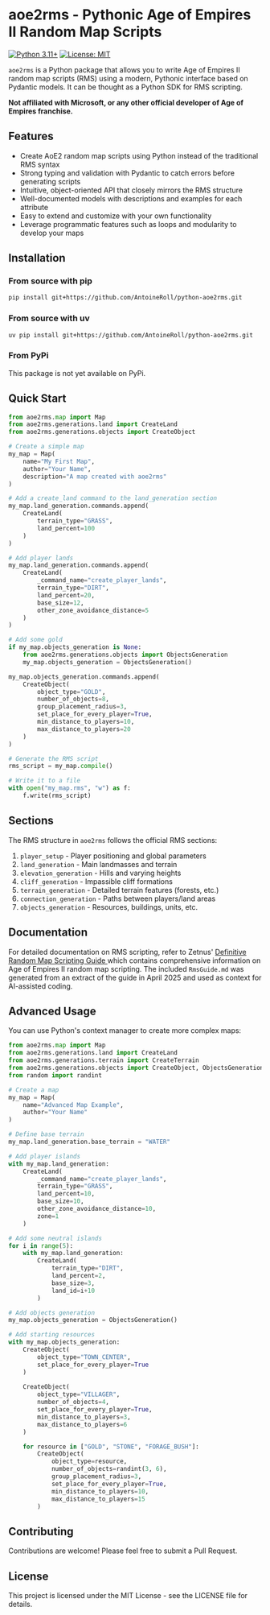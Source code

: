 # aoe2rms - Pythonic Age of Empires II Random Map Scripts

[![Python 3.11+](https://img.shields.io/badge/python-3.11+-blue.svg)](https://www.python.org/downloads/)
[![License: MIT](https://img.shields.io/badge/License-MIT-yellow.svg)](https://opensource.org/licenses/MIT)

`aoe2rms` is a Python package that allows you to write Age of Empires II random map scripts (RMS) using a modern, Pythonic interface based on Pydantic models. It can be thought as a Python SDK for RMS scripting.

**Not affiliated with Microsoft, or any other official developer of Age of Empires franchise.**

## Features

- Create AoE2 random map scripts using Python instead of the traditional RMS syntax
- Strong typing and validation with Pydantic to catch errors before generating scripts
- Intuitive, object-oriented API that closely mirrors the RMS structure
- Well-documented models with descriptions and examples for each attribute
- Easy to extend and customize with your own functionality
- Leverage programmatic features such as loops and modularity to develop your maps

## Installation

### From source with pip
```bash
pip install git+https://github.com/AntoineRoll/python-aoe2rms.git
```

### From source with uv
```bash
uv pip install git+https://github.com/AntoineRoll/python-aoe2rms.git
```

### From PyPi
This package is not yet available on PyPi.

## Quick Start

```python
from aoe2rms.map import Map
from aoe2rms.generations.land import CreateLand
from aoe2rms.generations.objects import CreateObject

# Create a simple map
my_map = Map(
    name="My First Map",
    author="Your Name",
    description="A map created with aoe2rms"
)

# Add a create_land command to the land_generation section
my_map.land_generation.commands.append(
    CreateLand(
        terrain_type="GRASS",
        land_percent=100
    )
)

# Add player lands
my_map.land_generation.commands.append(
    CreateLand(
        _command_name="create_player_lands",
        terrain_type="DIRT",
        land_percent=20,
        base_size=12,
        other_zone_avoidance_distance=5
    )
)

# Add some gold
if my_map.objects_generation is None:
    from aoe2rms.generations.objects import ObjectsGeneration
    my_map.objects_generation = ObjectsGeneration()

my_map.objects_generation.commands.append(
    CreateObject(
        object_type="GOLD",
        number_of_objects=8,
        group_placement_radius=3,
        set_place_for_every_player=True,
        min_distance_to_players=10,
        max_distance_to_players=20
    )
)

# Generate the RMS script
rms_script = my_map.compile()

# Write it to a file
with open("my_map.rms", "w") as f:
    f.write(rms_script)
```

## Sections

The RMS structure in `aoe2rms` follows the official RMS sections:

1. `player_setup` - Player positioning and global parameters
2. `land_generation` - Main landmasses and terrain
3. `elevation_generation` - Hills and varying heights
4. `cliff_generation` - Impassible cliff formations
5. `terrain_generation` - Detailed terrain features (forests, etc.)
6. `connection_generation` - Paths between players/land areas
7. `objects_generation` - Resources, buildings, units, etc.

## Documentation

For detailed documentation on RMS scripting, refer to Zetnus' [Definitive Random Map Scripting Guide
](https://docs.google.com/document/d/1jnhZXoeL9mkRUJxcGlKnO98fIwFKStP_OBozpr0CHXo/edit?pli=1&tab=t.0)
which contains comprehensive information on Age of Empires II random map scripting. The included `RmsGuide.md` was generated from an extract of the guide in April 2025 and used as context for AI-assisted coding.

## Advanced Usage

You can use Python's context manager to create more complex maps:

```python
from aoe2rms.map import Map
from aoe2rms.generations.land import CreateLand
from aoe2rms.generations.terrain import CreateTerrain
from aoe2rms.generations.objects import CreateObject, ObjectsGeneration
from random import randint

# Create a map
my_map = Map(
    name="Advanced Map Example",
    author="Your Name"
)

# Define base terrain
my_map.land_generation.base_terrain = "WATER"

# Add player islands
with my_map.land_generation:
    CreateLand(
        _command_name="create_player_lands",
        terrain_type="GRASS",
        land_percent=10,
        base_size=10,
        other_zone_avoidance_distance=10,
        zone=1
    )

# Add some neutral islands
for i in range(5):
    with my_map.land_generation:
        CreateLand(
            terrain_type="DIRT",
            land_percent=2,
            base_size=3,
            land_id=i+10
        )

# Add objects generation
my_map.objects_generation = ObjectsGeneration()

# Add starting resources
with my_map.objects_generation:
    CreateObject(
        object_type="TOWN_CENTER",
        set_place_for_every_player=True
    )
    
    CreateObject(
        object_type="VILLAGER",
        number_of_objects=4,
        set_place_for_every_player=True,
        min_distance_to_players=3,
        max_distance_to_players=6
    )

    for resource in ["GOLD", "STONE", "FORAGE_BUSH"]:
        CreateObject(
            object_type=resource,
            number_of_objects=randint(3, 6),
            group_placement_radius=3,
            set_place_for_every_player=True,
            min_distance_to_players=10,
            max_distance_to_players=15
        )
```

## Contributing

Contributions are welcome! Please feel free to submit a Pull Request.

## License

This project is licensed under the MIT License - see the LICENSE file for details.